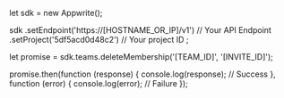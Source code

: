 let sdk = new Appwrite();

sdk
    .setEndpoint('https://[HOSTNAME_OR_IP]/v1') // Your API Endpoint
    .setProject('5df5acd0d48c2') // Your project ID
;

let promise = sdk.teams.deleteMembership('[TEAM_ID]', '[INVITE_ID]');

promise.then(function (response) {
    console.log(response); // Success
}, function (error) {
    console.log(error); // Failure
});